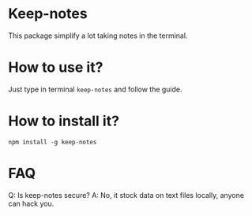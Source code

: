 # Keep-notes

This package simplify a lot taking notes in the terminal.

# How to use it?

Just type in terminal `keep-notes` and follow the guide.

# How to install it?
`npm install -g keep-notes`

# FAQ

Q: Is keep-notes secure?
A: No, it stock data on text files locally, anyone can hack you.